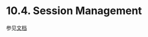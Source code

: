 10.4. Session Management
========================

参见[文档](https://github.com/waylau/apache-shiro-1.2.x-reference/blob/master/III.%20Web%20Applications/10.%20Web.md#session-management)
